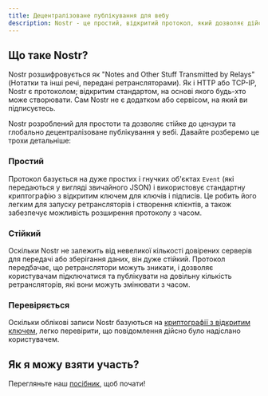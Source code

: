 ```yaml
---
title: Децентралізоване публікування для вебу
description: Nostr - це простий, відкритий протокол, який дозволяє дійсно стійке до цензури та глобальне публікування з цінністю за цінність у вебі.
---
```


## Що таке Nostr?

Nostr розшифровується як "Notes and Other Stuff Transmitted by Relays" (Нотатки та інші речі, передані ретрансляторами). Як і HTTP або TCP-IP, Nostr є протоколом; відкритим стандартом, на основі якого будь-хто може створювати. Сам Nostr не є додатком або сервісом, на який ви підписуєтесь.

Nostr розроблений для простоти та дозволяє стійке до цензури та глобально децентралізоване публікування у вебі. Давайте розберемо це трохи детальніше:

### Простий

Протокол базується на дуже простих і гнучких об'єктах `Event` (які передаються у вигляді звичайного JSON) і використовує стандартну криптографію з відкритим ключем для ключів і підписів. Це робить його легким для запуску ретрансляторів і створення клієнтів, а також забезпечує можливість розширення протоколу з часом.

### Стійкий

Оскільки Nostr не залежить від невеликої кількості довірених серверів для передачі або зберігання даних, він дуже стійкий. Протокол передбачає, що ретранслятори можуть зникати, і дозволяє користувачам підключатися та публікувати на довільну кількість ретрансляторів, які вони можуть змінювати з часом.

### Перевіряється

Оскільки облікові записи Nostr базуються на [криптографії з відкритим ключем](https://uk.wikipedia.org/wiki/Криптографія_з_відкритим_ключем), легко перевірити, що повідомлення дійсно було надіслано користувачем.

## Як я можу взяти участь?

Перегляньте наш [посібник](/uk/get-started), щоб почати!